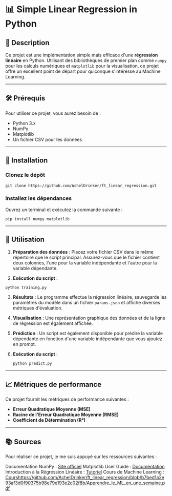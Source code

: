 # 📊 Simple Linear Regression in Python

## 📝 Description

Ce projet est une implémentation simple mais efficace d'une **régression linéaire** en Python. Utilisant des bibliothèques de premier plan comme `numpy` pour les calculs numériques et `matplotlib` pour la visualisation, ce projet offre un excellent point de départ pour quiconque s'intéresse au Machine Learning.

---

## 🛠 Prérequis

Pour utiliser ce projet, vous aurez besoin de :

- Python 3.x
- NumPy
- Matplotlib
- Un fichier CSV pour les données

---

## 🚀 Installation

### Clonez le dépôt

```
git clone https://github.com/AchelDrinker/ft_linear_regression.git
```

### Installez les dépendances

Ouvrez un terminal et exécutez la commande suivante :

```
pip install numpy matplotlib
```

---

## 🎯 Utilisation

1. **Préparation des données** : Placez votre fichier CSV dans le même répertoire que le script principal. Assurez-vous que le fichier contient deux colonnes, l'une pour la variable indépendante et l'autre pour la variable dépendante.

2. **Exécution du script** :

```
python training.py
```

3. **Résultats** : Le programme effectue la régression linéaire, sauvegarde les paramètres du modèle dans un fichier `params.json` et affiche diverses métriques d'évaluation.

4. **Visualisation** : Une représentation graphique des données et de la ligne de régression est également affichée.

5. **Prédiction** : Un script est également disponible pour prédire la variable dépendante en fonction d'une variable indépendante que vous ajoutez en prompt.

6. **Exécution du script** :
   ```
   python predict.py
   ```

---

## 📈 Métriques de performance

Ce projet fournit les métriques de performance suivantes :

- **Erreur Quadratique Moyenne (MSE)**
- **Racine de l'Erreur Quadratique Moyenne (RMSE)**
- **Coefficient de Détermination (R²)**

---

## 📚 Sources
Pour réaliser ce projet, je me suis appuyé sur les ressources suivantes :

Documentation NumPy : [Site officiel](https://numpy.org/doc/)
Matplotlib User Guide : [Documentation](https://matplotlib.org/stable/users/index.html)
Introduction à la Régression Linéaire : [Tutoriel](https://www.youtube.com/playlist?list=PLO_fdPEVlfKqUF5BPKjGSh7aV9aBshrpY)
Cours de Machine Learning : [Cours](https://github.com/AchelDrinker/ft_linear_regression/blob/b7bed1a2e93af3d0f90375b98e79e193e2c02f8b/Apprendre_le_ML_en_une_semaine.pdf)https://github.com/AchelDrinker/ft_linear_regression/blob/b7bed1a2e93af3d0f90375b98e79e193e2c02f8b/Apprendre_le_ML_en_une_semaine.pdf
